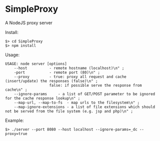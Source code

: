 SimpleProxy
===========

A NodeJS proxy server 

Install:

	$> cd SimpleProxy
	$> npm install

Usage:

	USAGE: node server [options]
		--host			- remote hostname (localhost)\n" ;
		-port			- remote port (80)\n" ;
		--proxy			- true: proxy all request and cache (insert/update) the responses (false)\n" ;
						false: if possible serve the response from cache\n" ;
		--ignore-params		- a list of GET/POST parameter to be ignored for the cache response lookup\n" ;
		--map-url, --map-to-fs	- map urls to the filesystem\n" ;
		--map-ignore-extensions	- a list of file extensions which should not be served from the file system (e.g. jsp and php)\n" ;

Example:

	$> ./server --port 8080 --host localhost --ignore-params=_dc --proxy=true

